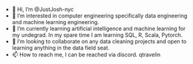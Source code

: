 - 👋 Hi, I’m @JustJosh-nyc
- 👀 I’m interested in computer engineering specifically data engineering and machine learning engineering. 
- 🌱 I’m currently learning artificial intelligence and machine learning for my undegrad. In my spare time I am learning SQL, R, Scala, Pytorch. 
- 💞️ I’m looking to collaborate on any data cleaning projects and open to learning anything in the data field seat. 
- 📫 How to reach me, I can be reached via discord. qtravelin 
<!---
JustJosh-nyc/JustJosh-nyc is a ✨ special ✨ repository because its `README.md` (this file) appears on your GitHub profile.
You can click the Preview link to take a look at your changes.
--->
